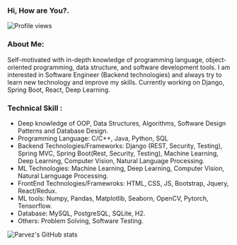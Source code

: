 <!-- - 👋 Hi, I’m @parvez86
- 👀 I’m interested in ...
- 🌱 I’m currently learning ...
- 💞️ I’m looking to collaborate on ...
- 📫 How to reach me ...

<!---
parvez86/parvez86 is a ✨ special ✨ repository because its `README.md` (this file) appears on your GitHub profile.
You can click the Preview link to take a look at your changes.
---> 
### Hi, How are You?.
![Profile views](https://gpvc.arturio.dev/parvez86)
### About Me:
Self-motivated with in-depth knowledge of programming language, object-oriented programming, data structure, and software development tools. I am interested in Software Engineer (Backend technologies) and always try to learn new technology and improve my skills. Currently working on Django, Spring Boot, React, Deep Learning.

### Technical Skill :

* Deep knowledge of OOP, Data Structures, Algorithms, Software Design Patterns and Database Design.
* Programming Language: C/C++, Java, Python, SQL
* Backend Technologies/Frameworks: Django (REST, Security, Testing), Spring MVC, Spring Boot(Rest, Security, Testing), Machine Learning, Deep Learning, Computer Vision, Natural Language Processing.
* ML Technologies: Machine Learning, Deep Learning, Computer Vision, Natural Larnguage Processing.
* FrontEnd Technologies/Framewroks: HTML, CSS, JS, Bootstrap, Jquery, React/Redux.
* ML tools: Numpy, Pandas, Matplotlib, Seaborn, OpenCV, Pytorch, Tensorflow.
* Database: MySQL, PostgreSQL, SQLite, H2.
* Others: Problem Solving, Software Testing.


<!--
## ⚙️ Technologies & Tools
<img src="https://img.shields.io/badge/Languages-151515?style=for-the-badge&logo=plex&logoColor=FFFFFF">![C](https://img.shields.io/badge/c-%2300599C.svg?style=for-the-badge&logo=c&logoColor=white)![Java](https://img.shields.io/badge/java-%23ED8B00.svg?style=for-the-badge&logo=java&logoColor=white)![Python](https://img.shields.io/badge/python-3670A0?style=for-the-badge&logo=python&logoColor=ffdd54)![C++](https://img.shields.io/badge/c++-%2300599C.svg?style=for-the-badge&logo=c%2B%2B&logoColor=white)<br/>
<img src="https://img.shields.io/badge/Frameworks-151515?style=for-the-badge&logo=IPFS&logoColor=FFFFFF">![Django](https://img.shields.io/badge/django-%23092E20.svg?style=for-the-badge&logo=django&logoColor=white)![badge-git](https://img.shields.io/badge/git-151515?style=for-the-badge&logo=git&logoColor=79740e&labelColor=151515)![Bootstrap](https://img.shields.io/badge/bootstrap-%23563D7C.svg?style=for-the-badge&logo=bootstrap&logoColor=white) <br/>
<img src="https://img.shields.io/badge/Database-151515?style=for-the-badge&logo=Redis&logoColor=FFFFFF">![Postgres](https://img.shields.io/badge/postgres-%23316192.svg?style=for-the-badge&logo=postgresql&logoColor=white)![badge-mysql](https://img.shields.io/badge/mysql-151515?style=for-the-badge&logo=mysql&logoColor=79740e&labelColor=151515)![SQLite](https://img.shields.io/badge/sqlite-%2307405e.svg?style=for-the-badge&logo=sqlite&logoColor=white)
-->

<!-- ![GitHub metrics](https://metrics.lecoq.io/parvez86) -->

![Parvez's GitHub stats](https://github-readme-stats.vercel.app/api?username=parvez86&hide=prs&show_icons=true&theme=radical&count_private=true)


